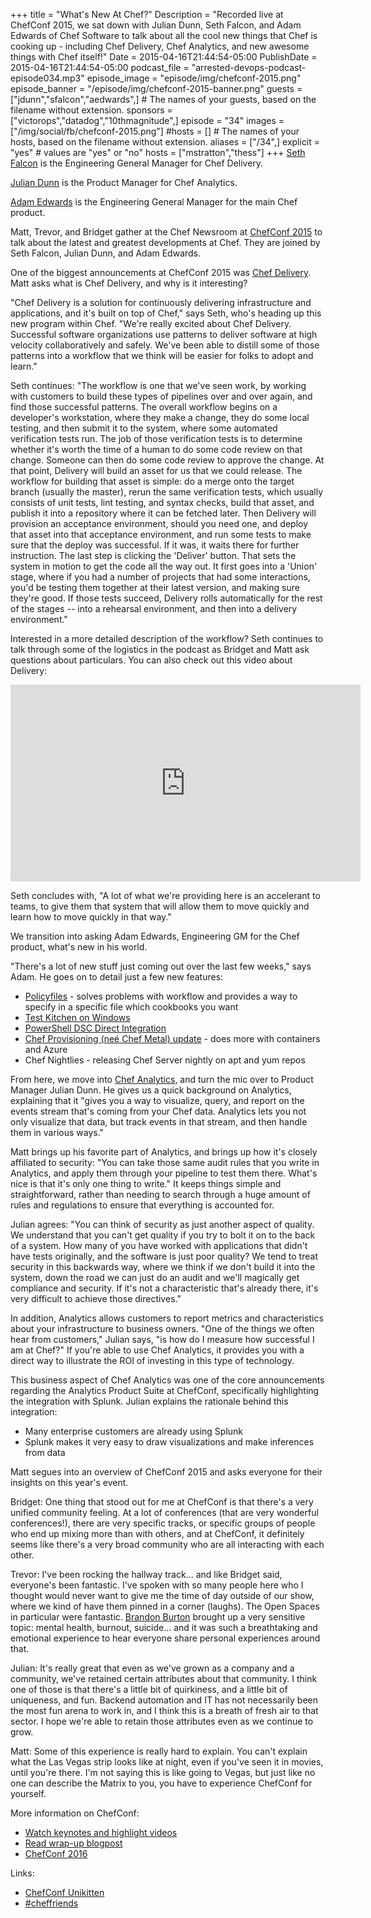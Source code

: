 +++
title = "What's New At Chef?"
Description = "Recorded live at ChefConf 2015, we sat down with Julian Dunn, Seth Falcon, and Adam Edwards of Chef Software to talk about all the cool new things that Chef is cooking up - including Chef Delivery, Chef Analytics, and new awesome things with Chef itself!"
Date = 2015-04-16T21:44:54-05:00
PublishDate = 2015-04-16T21:44:54-05:00
podcast_file = "arrested-devops-podcast-episode034.mp3"
episode_image = "episode/img/chefconf-2015.png"
episode_banner = "/episode/img/chefconf-2015-banner.png"
guests = ["jdunn","sfalcon","aedwards",] # The names of your guests, based on the filename without extension.
sponsors = ["victorops","datadog","10thmagnitude",]
episode = "34"
images = ["/img/social/fb/chefconf-2015.png"]
#hosts = [] # The names of your hosts, based on the filename without extension.
aliases = ["/34",]
explicit = "yes" # values are "yes" or "no"
hosts = ["mstratton","thess"]
+++
[Seth Falcon](https://twitter.com/sfalcon) is the Engineering General Manager for Chef Delivery.

[Julian Dunn](https://twitter.com/julian_dunn) is the Product Manager for Chef Analytics.

[Adam Edwards](https://twitter.com/adamedx) is the Engineering General Manager for the main Chef product.

Matt, Trevor, and Bridget gather at the Chef Newsroom at [ChefConf 2015](https://www.youtube.com/playlist?list=PL11cZfNdwNyO9CpTWH2qjYfzysEtpfOCd) to talk about the latest and greatest developments at Chef. They are joined by Seth Falcon, Julian Dunn, and Adam Edwards.

One of the biggest announcements at ChefConf 2015 was [Chef Delivery](https://www.chef.io/automate/). Matt asks what is Chef Delivery, and why is it interesting?

"Chef Delivery is a solution for continuously delivering infrastructure and applications, and it's built on top of Chef," says Seth, who's heading up this new program within Chef. "We're really excited about Chef Delivery. Successful software organizations use patterns to deliver software at high velocity collaboratively and safely. We've been able to distill some of those patterns into a workflow that we think will be easier for folks to adopt and learn."

Seth continues: "The workflow is one that we've seen work, by working with customers to build these types of pipelines over and over again, and find those successful patterns. The overall workflow begins on a developer's workstation, where they make a change, they do some local testing, and then submit it to the system, where some automated verification tests run. The job of those verification tests is to determine whether it's worth the time of a human to do some code review on that change. Someone can then do some code review to approve the change. At that point, Delivery will build an asset for us that we could release. The workflow for building that asset is simple: do a merge onto the target branch (usually the master), rerun the same verification tests, which usually consists of unit tests, lint testing, and syntax checks, build that asset, and publish it into a repository where it can be fetched later. Then Delivery will provision an acceptance environment, should you need one, and deploy that asset into that acceptance environment, and run some tests to make sure that the deploy was successful. If it was, it waits there for further instruction. The last step is clicking the 'Deliver' button. That sets the system in motion to get the code all the way out. It first goes into a 'Union' stage, where if you had a number of projects that had some interactions, you'd be testing them together at their latest version, and making sure they're good. If those tests succeed, Delivery rolls automatically for the rest of the stages -- into a rehearsal environment, and then into a delivery environment."

Interested in a more detailed description of the workflow? Seth continues to talk through some of the logistics in the podcast as Bridget and Matt ask questions about particulars. You can also check out this video about Delivery:
<iframe width="560" height="315" src="https://www.youtube.com/embed/YA3VXAQqDi4" frameborder="0" allowfullscreen></iframe>

Seth concludes with, "A lot of what we're providing here is an accelerant to teams, to give them that system that will allow them to move quickly and learn how to move quickly in that way."

We transition into asking Adam Edwards, Engineering GM for the Chef product, what's new in his world.

"There's a lot of new stuff just coming out over the last few weeks," says Adam. He goes on to detail just a few new features:
* [Policyfiles](https://blog.chef.io/2015/08/18/policyfiles-a-guided-tour/) - solves problems with workflow and provides a way to specify in a specific file which cookbooks you want
* [Test Kitchen on Windows](http://kitchen.ci/blog/test-kitchen-windows-test-flight-with-vagrant/)
* [PowerShell DSC Direct Integration](https://blogs.msdn.microsoft.com/powershell/2014/07/29/chef-with-powershell-dsc-now-public/)
* [Chef Provisioning (neé Chef Metal) update](https://docs.chef.io/provisioning.html) - does more with containers and Azure
* Chef Nightlies - releasing Chef Server nightly on apt and yum repos

From here, we move into [Chef Analytics](https://docs.chef.io/release/analytics/), and turn the mic over to Product Manager Julian Dunn. He gives us a quick background on Analytics, explaining that it "gives you a way to visualize, query, and report on the events stream that's coming from your Chef data. Analytics lets you not only visualize that data, but track events in that stream, and then handle them in various ways."

Matt brings up his favorite part of Analytics, and brings up how it's closely affiliated to security: "You can take those same audit rules that you write in Analytics, and apply them through your pipeline to test them there. What's nice is that it's only one thing to write." It keeps things simple and straightforward, rather than needing to search through a huge amount of rules and regulations to ensure that everything is accounted for.

Julian agrees: "You can think of security as just another aspect of quality. We understand that you can't get quality if you try to bolt it on to the back of a system. How many of you have worked with applications that didn't have tests originally, and the software is just poor quality? We tend to treat security in this backwards way, where we think if we don't build it into the system, down the road we can just do an audit and we'll magically get compliance and security. If it's not a characteristic that's already there, it's very difficult to achieve those directives."

In addition, Analytics allows customers to report metrics and characteristics about your infrastructure to business owners. "One of the things we often hear from customers," Julian says, "is how do I measure how successful I am at Chef?" If you're able to use Chef Analytics, it provides you with a direct way to illustrate the ROI of investing in this type of technology.

This business aspect of Chef Analytics was one of the core announcements regarding the Analytics Product Suite at ChefConf, specifically highlighting the integration with Splunk. Julian explains the rationale behind this integration:
* Many enterprise customers are already using Splunk
* Splunk makes it very easy to draw visualizations and make inferences from data

Matt segues into an overview of ChefConf 2015 and asks everyone for their insights on this year's event.

Bridget: One thing that stood out for me at ChefConf is that there's a very unified community feeling. At a lot of conferences (that are very wonderful conferences!), there are very specific tracks, or specific groups of people who end up mixing more than with others, and at ChefConf, it definitely seems like there's a very broad community who are all interacting with each other.

Trevor: I've been rocking the hallway track... and like Bridget said, everyone's been fantastic. I've spoken with so many people here who I thought would never want to give me the time of day outside of our show, where we kind of have them pinned in a corner (laughs). The Open Spaces in particular were fantastic. [Brandon Burton](https://twitter.com/solarce) brought up a very sensitive topic: mental health, burnout, suicide... and it was such a breathtaking and emotional experience to hear everyone share personal experiences around that.

Julian: It's really great that even as we've grown as a company and a community, we've retained certain attributes about that community. I think one of those is that there's a little bit of quirkiness, and a little bit of uniqueness, and fun. Backend automation and IT has not necessarily been the most fun arena to work in, and I think this is a breath of fresh air to that sector. I hope we're able to retain those attributes even as we continue to grow.

Matt: Some of this experience is really hard to explain. You can't explain what the Las Vegas strip looks like at night, even if you've seen it in movies, until you're there. I'm not saying this is like going to Vegas, but just like no one can describe the Matrix to you, you have to experience ChefConf for yourself.

More information on ChefConf:
* [Watch keynotes and highlight videos](https://www.youtube.com/playlist?list=PL11cZfNdwNyO9CpTWH2qjYfzysEtpfOCd)
* [Read wrap-up blogpost](https://blog.chef.io/2015/04/14/chefconf-2015-devops-velocity-and-community/)
* [ChefConf 2016](https://chefconf.chef.io/)

Links:
* [ChefConf Unikitten](http://www.unikitten.com/)
* [#cheffriends](https://twitter.com/search?q=%23cheffriends)
